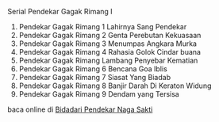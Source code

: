 Serial Pendekar Gagak Rimang I
01. Pendekar Gagak Rimang 1 Lahirnya Sang
Pendekar
02. Pendekar Gagak Rimang 2 Genta Perebutan
Kekuasaan
03. Pendekar Gagak Rimang 3 Menumpas Angkara
Murka
04. Pendekar Gagak Rimang 4 Rahasia Golok Cindar
buana
05. Pendekar Gagak Rimang Lambang Penyebar
Kematian
06. Pendekar Gagak Rimang 6 Bencana Goa Iblis
07. Pendekar Gagak Rimang 7 Siasat Yang Biadab
08. Pendekar Gagak Rimang 8 Banjir Darah Di
Keraton Widung
09. Pendekar Gagak Rimang 9 Dendam yang Tersisa

baca online di <a href='http://cerita-silat.mywapblog.com' title='Pedang Sakti Cersil Istana Pendekar Dewa Naga Raja Iblis Racun Ceritasilat '> Bidadari Pendekar Naga Sakti</a>